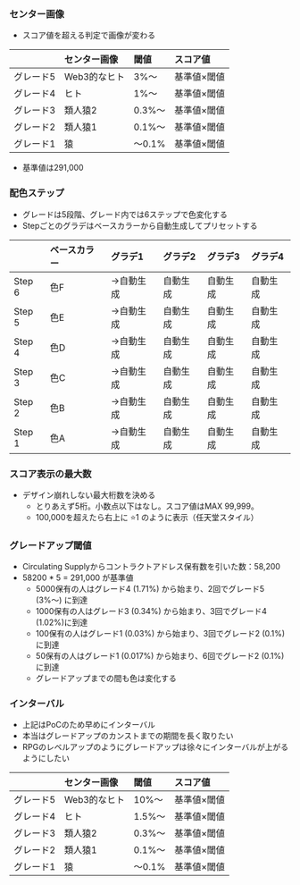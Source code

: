 ### センター画像

- スコア値を超える判定で画像が変わる

| |センター画像|閾値|スコア値|
|:----|:----|:----|:----|
|グレード5|Web3的なヒト|3%〜  |基準値×閾値|
|グレード4|ヒト|1%〜  |基準値×閾値|
|グレード3|類人猿2|0.3%〜|基準値×閾値|
|グレード2|類人猿1|0.1%〜|基準値×閾値|
|グレード1|猿|〜0.1%|基準値×閾値|

* 基準値は291,000

### 配色ステップ

- グレードは5段階、グレード内では6ステップで色変化する
- Stepごとのグラデはベースカラーから自動生成してプリセットする

| |ベースカラー|グラデ1|グラデ2|グラデ3|グラデ4|
|:----|:----|:----|:----|:----|:----|
|Step 6|色F|→自動生成|自動生成|自動生成|自動生成|
|Step 5|色E|→自動生成|自動生成|自動生成|自動生成|
|Step 4|色D|→自動生成|自動生成|自動生成|自動生成|
|Step 3|色C|→自動生成|自動生成|自動生成|自動生成|
|Step 2|色B|→自動生成|自動生成|自動生成|自動生成|
|Step 1|色A|→自動生成|自動生成|自動生成|自動生成|


### スコア表示の最大数

- デザイン崩れしない最大桁数を決める
  - とりあえず5桁。小数点以下はなし。スコア値はMAX 99,999。
  - 100,000を超えたら右上に ⭐️1 のように表示（任天堂スタイル）

### グレードアップ閾値

- Circulating Supplyからコントラクトアドレス保有数を引いた数：58,200
- 58200 * 5 = 291,000 が基準値
  - 5000保有の人はグレード4 (1.71%) から始まり、2回でグレード5 (3%〜) に到達
  - 1000保有の人はグレード3 (0.34%) から始まり、3回でグレード4 (1.02%)に到達
  - 100保有の人はグレード1 (0.03%) から始まり、3回でグレード2 (0.1%)に到達
  - 50保有の人はグレード1 (0.017%) から始まり、6回でグレード2 (0.1%)に到達
  - グレードアップまでの間も色は変化する

### インターバル

- 上記はPoCのため早めにインターバル
- 本当はグレードアップのカンストまでの期間を長く取りたい
- RPGのレベルアップのようにグレードアップは徐々にインターバルが上がるようにしたい

| |センター画像|閾値|スコア値|
|:----|:----|:----|:----|
|グレード5|Web3的なヒト|10%〜  |基準値×閾値|
|グレード4|ヒト|1.5%〜  |基準値×閾値|
|グレード3|類人猿2|0.3%〜|基準値×閾値|
|グレード2|類人猿1|0.1%〜|基準値×閾値|
|グレード1|猿|〜0.1%|基準値×閾値|
